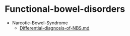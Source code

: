 
# Functional-bowel-disorders

- Narcotic-Bowel-Syndrome
  - [Differential-diagnosis-of-NBS.md](./Differential-diagnosis-of-NBS.md)
